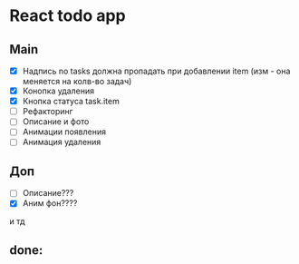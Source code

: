 <h1>React todo app</h1>

<h2>Main</h2>

- [x] Надпись no tasks должна пропадать при добавлении item (изм - она меняется на колв-во задач)
- [x] Конопка удаления
- [x] Кнопка статуса task.item
- [ ] Рефакторинг
- [ ] Описание и фото
- [ ] Анимации появления
- [ ] Анимация удаления

<h2>Доп</h2>

- [ ] Описание???
- [x] Аним фон????

и тд

<h2>done:</h2>





